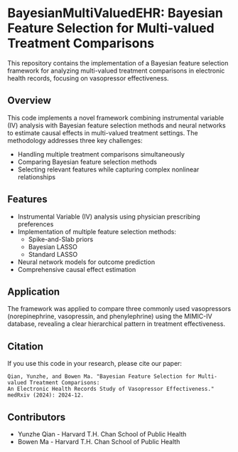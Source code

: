 # BayesianMultiValuedEHR: Bayesian Feature Selection for Multi-valued Treatment Comparisons

This repository contains the implementation of a Bayesian feature selection framework for analyzing multi-valued treatment comparisons in electronic health records, focusing on vasopressor effectiveness.

## Overview

This code implements a novel framework combining instrumental variable (IV) analysis with Bayesian feature selection methods and neural networks to estimate causal effects in multi-valued treatment settings. The methodology addresses three key challenges:
- Handling multiple treatment comparisons simultaneously
- Comparing Bayesian feature selection methods
- Selecting relevant features while capturing complex nonlinear relationships

## Features

- Instrumental Variable (IV) analysis using physician prescribing preferences
- Implementation of multiple feature selection methods:
  - Spike-and-Slab priors
  - Bayesian LASSO
  - Standard LASSO
- Neural network models for outcome prediction
- Comprehensive causal effect estimation

## Application

The framework was applied to compare three commonly used vasopressors (norepinephrine, vasopressin, and phenylephrine) using the MIMIC-IV database, revealing a clear hierarchical pattern in treatment effectiveness.

## Citation

If you use this code in your research, please cite our paper:

```
Qian, Yunzhe, and Bowen Ma. "Bayesian Feature Selection for Multi-valued Treatment Comparisons: 
An Electronic Health Records Study of Vasopressor Effectiveness." medRxiv (2024): 2024-12.
```

## Contributors

- Yunzhe Qian - Harvard T.H. Chan School of Public Health
- Bowen Ma - Harvard T.H. Chan School of Public Health
